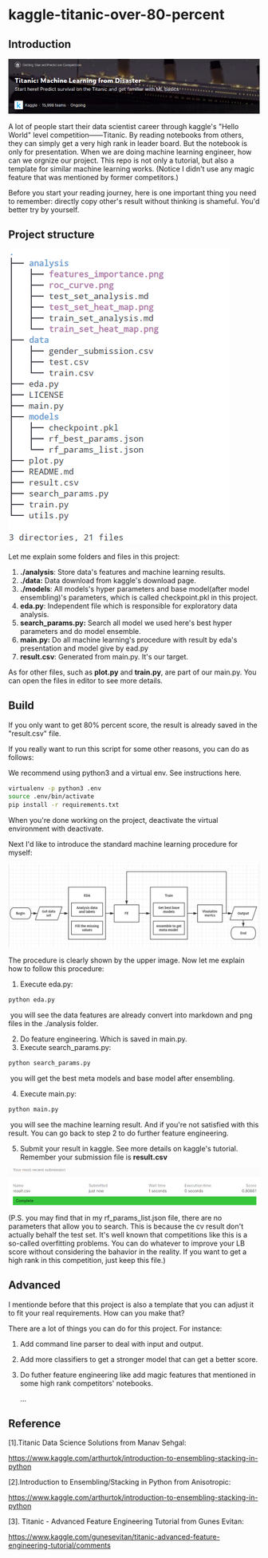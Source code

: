 # kaggle-titanic-over-80-percent

## Introduction

![titanic](./img/titanic.png)

A lot of people start their data scientist career through kaggle's "Hello World" level competition——Titanic. By reading notebooks from others, they can simply get a very high rank in leader board. But the notebook is only for presentation. When we are doing machine learning engineer, how can we orgnize our project. This repo is not only a tutorial, but also a template for similar machine learning works. (Notice I didn't use any magic feature that was mentioned by former competitors.)

Before you start your reading journey, here is one important thing you need to remember: directly copy other's result without thinking is shameful. You'd better try by yourself.



## Project structure

![project](./img/project.png)

Let me explain some folders and files in this project:

1. **./analysis**: Store data's features and machine learning results.
2. **./data:** Data download from kaggle's download page.
3. **./models**: All models's hyper parameters and base model(after model ensembling)'s parameters, which is called checkpoint.pkl in this project.
4. **eda.py**:  Independent file which is responsible for exploratory data analysis.
5. **search_params.py:** Search all model we used here's best hyper parameters and do model ensemble.
6. **main.py:** Do all machine learning's procedure with result by eda's presentation  and model give by ead.py
7. **result.csv**: Generated from main.py. It's our target.

As for other files, such as **plot.py** and **train.py**, are part of our main.py. You can open the files in editor to see more details.



## Build

If you only want to get 80% percent score, the result is already saved in the "result.csv" file.

If you really want to run this script for some other reasons, you can do as follows:

We recommend using python3 and a virtual env. See instructions here.

```bash
virtualenv -p python3 .env
source .env/bin/activate
pip install -r requirements.txt
```

When you're done working on the project, deactivate the virtual environment with deactivate.

Next I'd like to introduce the standard machine learning procedure for myself:

![](./img/ml_procedure.png)

The procedure is clearly shown by the upper image. Now let me explain how to follow this procedure:

1. Execute eda.py:

```bash
python eda.py
```

​	you will see the data features are already convert into markdown and png files in the ./analysis folder.

2. Do feature engineering. Which is saved in main.py.
 3. Execute search_params.py:

```bash
python search_params.py
```

​	you will get the best meta models and base model after ensembling.

4. Execute main.py:

```bash
python main.py
```

​	you will see the machine learning result. And if you're not satisfied with this result. You can go back to step 2 to do further feature engineering.

5. Submit your result in kaggle. See more details on kaggle's tutorial. Remember your submission file is **result.csv**

![result](./img/result.png)

(P.S. you may find that in my rf_params_list.json file, there are no parameters that allow you to search. This is because the cv result don't actually behalf the test set. It's well known that competitions like this is a so-called overfitting problems. You can do whatever to improve your LB score without considering the bahavior in the reality. If you want to get a high rank in this competition, just keep this file.)

## Advanced 

I mentionde before that this project is also a template that you can adjust it to fit your real requirements. How can you make that?

There are a lot of things you can do for this project. For instance:

1. Add command line parser to deal with input and output.

2. Add more classifiers to get a stronger model that can get a better score.

3. Do futher feature engineering like add magic features that mentioned in some high rank competitors' notebooks.

   ...

## Reference

[1].Titanic Data Science Solutions from Manav Sehgal:

 https://www.kaggle.com/arthurtok/introduction-to-ensembling-stacking-in-python

[2].Introduction to Ensembling/Stacking in Python from Anisotropic:

 https://www.kaggle.com/arthurtok/introduction-to-ensembling-stacking-in-python

[3]. Titanic - Advanced Feature Engineering Tutorial from Gunes Evitan: 

https://www.kaggle.com/gunesevitan/titanic-advanced-feature-engineering-tutorial/comments

